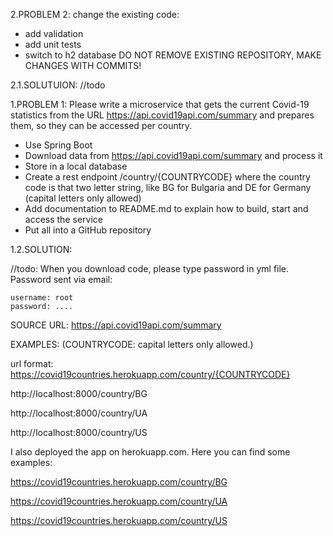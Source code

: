 2.PROBLEM 2:
change the existing code:
- add validation
- add unit tests
- switch to h2 database
DO NOT REMOVE EXISTING REPOSITORY, MAKE CHANGES WITH COMMITS!

2.1.SOLUTUION:
//todo

1.PROBLEM 1:
Please write a microservice that gets the current Covid-19 statistics
from the URL https://api.covid19api.com/summary and prepares them, so they can be accessed per country.
* Use Spring Boot
* Download data from https://api.covid19api.com/summary and process it
* Store in a local database
* Create a rest endpoint /country/{COUNTRYCODE} where the country code is that two letter string,
like BG for Bulgaria and DE for Germany (capital letters only allowed)
* Add documentation to README.md to explain how to build, start and access the service
* Put all into a GitHub repository

1.2.SOLUTION:

//todo: When you download code, please type password in yml file. Password sent via email:

    username: root
    password: ....
    
SOURCE URL: https://api.covid19api.com/summary

EXAMPLES: (COUNTRYCODE: capital letters only allowed.)

url format: https://covid19countries.herokuapp.com/country/{COUNTRYCODE}

http://localhost:8000/country/BG

http://localhost:8000/country/UA

http://localhost:8000/country/US

I also deployed the app on herokuapp.com. Here you can find some examples:

https://covid19countries.herokuapp.com/country/BG

https://covid19countries.herokuapp.com/country/UA

https://covid19countries.herokuapp.com/country/US
